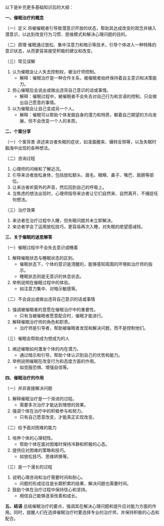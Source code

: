 以下是补充更多基础知识后的大纲：

**一、催眠治疗的概念**

（一）定义
将被催眠者引导致潜意识开放的状态，帮助其达成改变的观念并植入潜意识，以达到改变行为习惯、思维模式和解决心理问题的目的。

（二）原理
催眠通过放松、集中注意力和暗示等技术，引导个体进入一种特殊的意识状态，从而更容易接受积极的建议和改变。

（三）常见误解
1. 认为催眠会让人失去控制权，被治疗师控制。
    - 解释：催眠治疗是一种合作关系，被催眠者始终保持着自主意识和决策能力。
2. 担心催眠后会说出或做出违背自己意识的话或事情。
    - 解释：催眠过程中，被催眠者不会失去对自己行为和言语的控制，只会做出自己愿意的事情。
3. 以为催眠会让自己变成另一个人。
    - 解释：催眠可以帮助个体发掘自身的潜力和特质，朝着自己期望的方向发展，但不会改变一个人的本质。

**二、个案分享**

（一）个案背景
讲述来访者失眠的症状，如凌晨醒来、辗转反侧等，以及失眠时脑海中出现的各种想法。

（二）咨询过程
1. 心理师的问候和了解近况。
2. 引导来访者放松身体，包括放松额头、眉毛、眼睛、鼻子、嘴巴、肩膀等部位。
3. 让来访者听窗外的声音，然后回到自己的呼吸上。
4. 当焦虑的想法出现时，心理师指导来访者让它们自然来、自然离开，不捕捉任何想法。

（三）治疗效果
1. 来访者在治疗过程中入睡，但失眠问题并未立即解决。
2. 来访者学会了运用放松技巧，更容易再次入睡，对失眠的绝望感减轻。

**三、关于催眠的迷思解答**

（一）催眠过程中不会失去意识或睡着
1. 解释催眠状态与睡眠状态的区别。
    - 催眠状态下，个体的意识是清醒的，能够感知周围的环境和治疗师的指示。
    - 睡眠状态则是无意识的休息状态。
2. 举例说明在催眠过程中的体验。
    - 如注意力集中、对暗示敏感等。

（二）不会说出或做出违背自己意识的话或事情
1. 强调被催眠者的意愿在催眠治疗中的重要性。
    - 只有当被催眠者愿意配合时，催眠才能进行。
2. 解释催眠治疗师的角色和职责。
    - 治疗师是引导者，帮助被催眠者发现和解决问题，而不是控制他们。

（三）催眠会帮助成为想成为的人
1. 阐述催眠如何激发个体的内在潜力。
    - 通过暗示和引导，帮助个体认识到自己的优势和能力。
2. 举例说明催眠在改变行为和态度方面的作用。
    - 如克服恐惧、增强自信等。

**四、催眠治疗的作用**

（一）并非直接解决问题
1. 解释催眠治疗是一个渐进的过程。
    - 需要多次治疗才能达到理想的效果。
2. 强调个体在治疗中的积极参与和努力。
    - 只有自己愿意改变，才能真正实现改变。

（二）给予面对困难的能力
1. 培养个体的心理韧性。
    - 帮助个体在面对困难时保持冷静和积极的心态。
2. 提供应对困难的策略和技巧。
    - 如放松技巧、思维转换等。

（三）是一个漫长的过程
1. 说明心理咨询和治疗需要时间和耐心。
    - 问题的形成往往是长期积累的结果，解决问题也需要时间。
2. 鼓励个体在治疗过程中保持信心和坚持。
    - 相信自己能够逐渐改善和成长。

**五、结语**
总结催眠治疗的要点，强调其在解决心理问题和提升应对能力方面的作用。同时，提醒人们在选择催眠治疗时要选择专业的治疗师，并保持积极的心态和配合。
